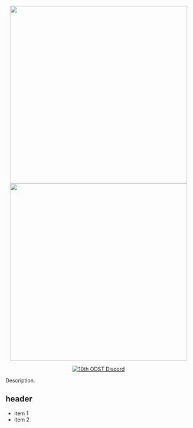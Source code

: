 <p align="center">
    <img src="https://github.com/10thODST/10thMod/logo.png" width="480">
    <img src="https://github.com/asullivanr/10thMod/logo.png" width="480">
</p>

<p align="center">
    <a href="https://discord.gg/NRaTcPWFU2">
        <img src="https://img.shields.io/badge/Discord-Join-darkviolet.svg?style=flat-square" alt="10th ODST Discord">
    </a>
</p>

Description.

## header

- item 1
- item 2